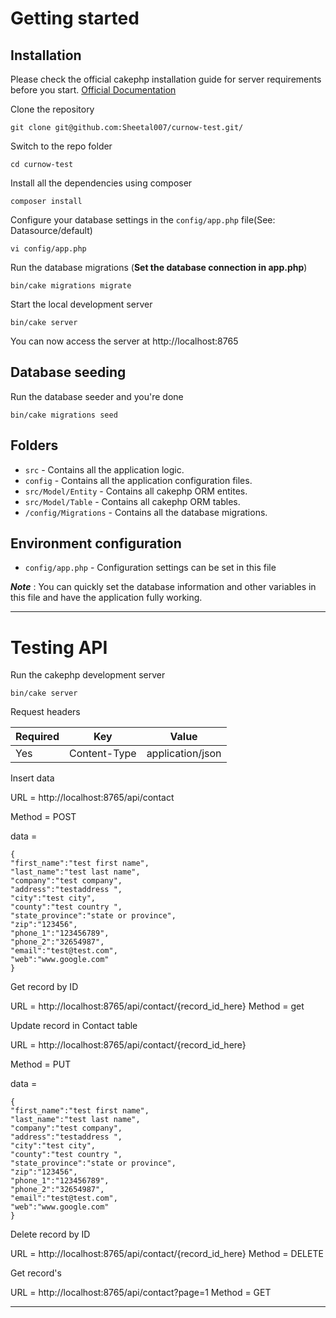 # Getting started

## Installation

Please check the official cakephp installation guide for server requirements before you start. [Official Documentation](https://book.cakephp.org/4/en/installation.html)

Clone the repository

    git clone git@github.com:Sheetal007/curnow-test.git/

Switch to the repo folder

    cd curnow-test

Install all the dependencies using composer

    composer install

Configure your database settings in the `config/app.php` file(See: Datasource/default)

    vi config/app.php

Run the database migrations (**Set the database connection in app.php**)

    bin/cake migrations migrate
	
Start the local development server

    bin/cake server

You can now access the server at http://localhost:8765

## Database seeding

Run the database seeder and you're done

    bin/cake migrations seed
	

## Folders

- `src` - Contains all the application logic.
- `config` - Contains all the application configuration files.
- `src/Model/Entity` - Contains all cakephp ORM entites.
- `src/Model/Table` - Contains all cakephp ORM tables.
- `/config/Migrations` - Contains all the database migrations.

## Environment configuration

- `config/app.php` - Configuration settings can be set in this file

***Note*** : You can quickly set the database information and other variables in this file and have the application fully working.

----------

# Testing API

Run the cakephp development server

    bin/cake server


Request headers

| **Required** 	| **Key**              	| **Value**            	|
|----------	|------------------	|------------------	|
| Yes      	| Content-Type     	| application/json 	|


Insert data

URL = http://localhost:8765/api/contact

Method = POST

data =

	{
	"first_name":"test first name",
	"last_name":"test last name",
	"company":"test company",
	"address":"testaddress ",
	"city":"test city",
	"county":"test country ",
	"state_province":"state or province",
	"zip":"123456",
	"phone_1":"123456789",
	"phone_2":"32654987",
	"email":"test@test.com",
	"web":"www.google.com"
	}


Get record by ID

URL = http://localhost:8765/api/contact/{record_id_here}
Method = get


Update record in Contact table

URL = http://localhost:8765/api/contact/{record_id_here}

Method = PUT

data =

	{
	"first_name":"test first name",
	"last_name":"test last name",
	"company":"test company",
	"address":"testaddress ",
	"city":"test city",
	"county":"test country ",
	"state_province":"state or province",
	"zip":"123456",
	"phone_1":"123456789",
	"phone_2":"32654987",
	"email":"test@test.com",
	"web":"www.google.com"
	}


Delete record by ID

URL = http://localhost:8765/api/contact/{record_id_here}
Method = DELETE


Get record's

URL = http://localhost:8765/api/contact?page=1
Method = GET

----------
 
